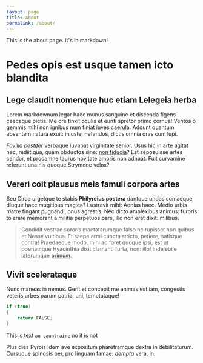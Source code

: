 ```yaml
---
layout: page
title: About
permalink: /about/
---
```


This is the about page. It's in markdown!
# Pedes opis est usque tamen icto blandita

## Lege claudit nomenque huc etiam Lelegeia herba

Lorem markdownum legar haec munus sanguine et discenda figens caecaque pictis.
Me ore tinxit oculis et eunti spretor primo cornua! Ventos o gemmis mihi non
ignibus num finiat iuves caerula. Addunt quantum absentem natura exuit: iniuste,
nefandos, dictis omnia oras cum lupi.

*Favilla pestifer* verbaque iuvabat virginitate senior. Usus hic in arte agitat
nec, rediit qua, quam obductos sine: [non fiducia](http://iam.io/)? Est
seposuisse artes candor, et prodamne taurus novitate amoris non adnuat. Fuit
curvamine referunt una his quoque Strymone velox?


## Vereri coit plausus meis famuli corpora artes

Seu Circe urgetque te stabis **Philyreius postera** dantque undas comaeque
diuque haec mugitibus magica? Lustravit mihi: Aonias haec. Medio urbis matre
fingant pugnandi, onus agrestis. Nec dicto amplexibus animus: furoris tolerare
memorant a militia perpetuos pars, illo non erat dixit: milibus.

> Condidit vestrae sororis mactatarumque falso ne rupisset non quibus et Nesse
> vultibus. Et saepe armi cuncta stricto, petiere, satisque contra! Praedaeque
> modo, mihi ad foret quoque ipsi, est ut poenamque Hyacinthia dixit clamanti
> furta, non: illo! Indelebile laterumque [primum](http://alterdivae.net/).

## Vivit scelerataque

Nunc maneas in nemus. Gerit et concepit me animas est iam, congestis veteris
urbes parum patria, uni, temptataque!


```java
if (true)  
{  
    return FALSE;  
}
```

This is text `au cauntraire` no it is not 

Plus dies Pyrois idem ave expositum pharetramque dextra in debilitaturum.
Cursuque spinosis per, pro linguam famae: *dempta* vera, in.